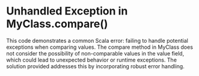 # Unhandled Exception in MyClass.compare()

This code demonstrates a common Scala error: failing to handle potential exceptions when comparing values. The compare method in MyClass does not consider the possibility of non-comparable values in the value field, which could lead to unexpected behavior or runtime exceptions.  The solution provided addresses this by incorporating robust error handling.